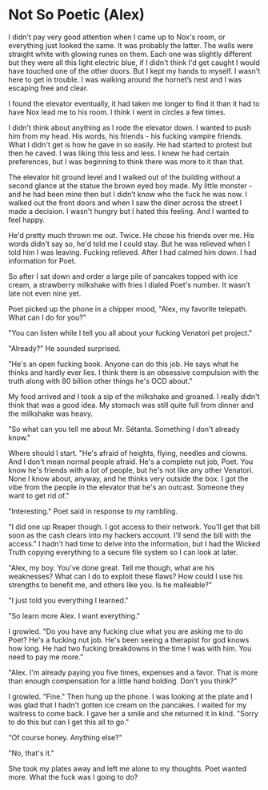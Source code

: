 #  Not So Poetic (Alex)

I didn't pay very good attention when I came up to Nox's room, or everything
just looked the same. It was probably the latter. The walls were straight white
with glowing runes on them. Each one was slightly different but they were all
this light electric blue, if I didn't think I'd get caught I would have touched
one of the other doors. But I kept my hands to myself. I wasn't here to get in
trouble. I was walking around the hornet’s nest and I was escaping free and
clear.

I found the elevator eventually, it had taken me longer to find it than it had
to have Nox lead me to his room. I think I went in circles a few times.

I didn't think about anything as I rode the elevator down. I wanted to push him
from my head. His words, his friends - his fucking vampire friends. What I
didn't get is how he gave in so easily. He had started to protest but then he
caved. I was liking this less and less. I knew he had certain preferences, but I
was beginning to think there was more to it than that.

The elevator hit ground level and I walked out of the building without a second
glance at the statue the brown eyed boy made. My little monster - and he had
been mine then but I didn’t know who the fuck he was now. I walked out the front
doors and when I saw the diner across the street I made a decision. I wasn't
hungry but I hated this feeling. And I wanted to feel happy.

He'd pretty much thrown me out. Twice. He chose his friends over me. His words
didn't say so, he'd told me I could stay. But he was relieved when I told him I
was leaving. Fucking relieved. After I had calmed him down. I had information
for Poet.

So after I sat down and order a large pile of pancakes topped with ice cream, a
strawberry milkshake with fries I dialed Poet's number. It wasn't late not even
nine yet.

Poet picked up the phone in a chipper mood, "Alex, my favorite telepath. What
can I do for you?"

"You can listen while I tell you all about your fucking Venatori pet project."

"Already?" He sounded surprised.

"He's an open fucking book. Anyone can do this job. He says what he thinks and
hardly ever lies. I think there is an obsessive compulsion with the truth along
with 80 billion other things he's OCD about."

My food arrived and I took a sip of the milkshake and groaned. I really didn't
think that was a good idea. My stomach was still quite full from dinner and the
milkshake was heavy.

"So what can you tell me about Mr. Sétanta. Something I don't already know."

Where should I start. "He's afraid of heights, flying, needles and clowns. And I
don't mean normal people afraid. He's a complete nut job, Poet. You know he's
friends with a lot of people, but he's not like any other Venatori. None I know
about, anyway, and he thinks very outside the box. I got the vibe from the
people in the elevator that he's an outcast. Someone they want to get rid of."

"Interesting." Poet said in response to my rambling.

"I did one up Reaper though. I got access to their network. You'll get that bill
soon as the cash clears into my hackers account. I'll send the bill with the
access." I hadn't had time to delve into the information, but I had the Wicked
Truth copying everything to a secure file system so I can look at later.

"Alex, my boy. You've done great. Tell me though, what are his weaknesses? What
can I do to exploit these flaws? How could I use his strengths to benefit me,
and others like you. Is he malleable?"

"I just told you everything I learned."

"So learn more Alex. I want everything."

I growled. "Do you have any fucking clue what you are asking me to do Poet? He's
a fucking nut job. He's been seeing a therapist for god knows how long. He had
two fucking breakdowns in the time I was with him. You need to pay me more."

"Alex. I'm already paying you five times, expenses and a favor. That is more
than enough compensation for a little hand holding. Don't you think?"

I growled. "Fine." Then hung up the phone. I was looking at the plate and I was
glad that I hadn't gotten ice cream on the pancakes. I waited for my waitress to
come back. I gave her a smile and she returned it in kind. "Sorry to do this but
can I get this all to go."

"Of course honey. Anything else?"

"No, that's it."

She took my plates away and left me alone to my thoughts. Poet wanted more. What
the fuck was I going to do?

